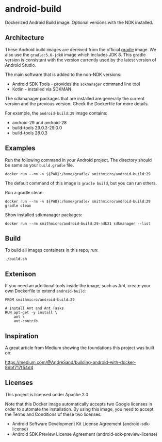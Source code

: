 # android-build
Dockerized Android Build image.  Optional versions with the NDK installed.

## Architecture
These Android build images are dereived from the official [gradle](https://hub.docker.com/_/gradle) image.  We also use the `gradle:5.6-jdk8` image which includes JDK 8.  This gradle version is consistant with the version currently used by the latest version of Android Studio.

The main software that is added to the non-NDK versions:
* Android SDK Tools - provides the `sdkmanager` command line tool
* Kotlin - installed via SDKMAN

The sdkmanager packages that are installed are generally the current version and the previous version.  Check the Dockerfile for more details.

For example, the `android-build:29` image contains:
* android-29 and android-28
* build-tools 29.0.3-29.0.0
* build-tools 28.0.3

## Examples
Run the following command in your Android project.  The directory should be same as your `build.gradle` file.
```
docker run --rm -v ${PWD}:/home/gradle/ smithmicro/android-build:29
```

The default command of this image is `gradle build`, but you can run others.

Run a gradle clean:
```
docker run --rm -v ${PWD}:/home/gradle/ smithmicro/android-build:29 gradle clean
```

Show installed sdkmanager packages:
```
docker run --rm smithmicro/android-build:29-ndk21 sdkmanager --list
```

## Build
To build all images containers in this repo, run:
```
./build.sh
```

## Extenison
If you need an additional tools inside the image, such as Ant, create your own Dockerfile to extend `android-build`:
```
FROM smithmicro/android-build:29

# Install Ant and Ant Tasks
RUN apt-get -y install \
    ant \
    ant-contrib
```

## Inspiration
A great article from Medium showing the foundations this project was built on:

https://medium.com/@AndreSand/building-android-with-docker-8dbf717f54d4

## Licenses
This project is licensed under Apache 2.0.

Note that this Docker image automatically accepts two Google licenses in order to automate the installation.  By using this image, you need to accept the Terms and Conditions of these two licenses:
* Android Software Development Kit License Agreement (android-sdk-license)
* Android SDK Preview License Agreement (android-sdk-preview-license)
